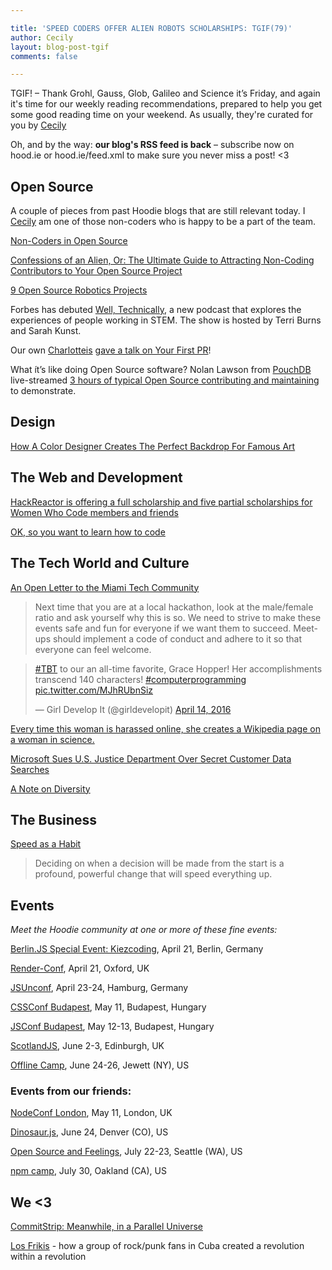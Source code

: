```yaml
---

title: 'SPEED CODERS OFFER ALIEN ROBOTS SCHOLARSHIPS: TGIF(79)'
author: Cecily
layout: blog-post-tgif
comments: false

---
```



TGIF! – Thank Grohl, Gauss, Glob, Galileo and Science it’s Friday, and again it's time for our weekly reading recommendations, prepared to help you get some good reading time on your weekend. As usually, they're curated for you by [Cecily](https://twitter.com/skeskali)

Oh, and by the way: <b>our blog's RSS feed is back</b> – subscribe now on hood.ie or hood.ie/feed.xml to make sure you never miss a post! <3



## Open Source

A couple of pieces from past Hoodie blogs that are still relevant today. I [Cecily](https://twitter.com/skeskali) am one of those non-coders who is happy to be a part of the team.

[Non-Coders in Open Source](http://hood.ie/blog/non-coders-in-open-source-projects-or-on-aliens-confessions-of-a-non-coder-1.html)

[Confessions of an Alien, Or: The Ultimate Guide to Attracting Non-Coding Contributors to Your Open Source Project](http://hood.ie/blog/confessions-of-an-alien-or-the-ultimate-guide-to-attracting-non-coding-contributors-to-your-open-source-project-2.html)

[9 Open Source Robotics Projects](https://opensource.com/life/16/4/open-source-robotics-projects)

Forbes has debuted [Well, Technically](http://www.forbes.com/sites/lillyknoepp/2016/04/12/well-technically-tech-and-the-people-who-love-it/#51ae31a060f0),  a new podcast that explores the experiences of people working in STEM. The show is hosted by Terri Burns and Sarah Kunst.


Our own [Charlotteis](https://twitter.com/charlotteis) [gave a talk on Your First PR](https://skillsmatter.com/skillscasts/7468-making-your-first-pull-request)!

What ít’s like doing Open Source software? Nolan Lawson from [PouchDB](https://pouchdb.com/) live-streamed [3 hours of typical Open Source contributing and maintaining](https://www.youtube.com/watch?v=9FBvpKllTQQ&t=4m39s) to demonstrate.


## Design

[How A Color Designer Creates The Perfect Backdrop For Famous Art](http://www.fastcodesign.com/3058592/how-a-color-designer-creates-the-perfect-backdrop-for-famous-art)


## The Web and Development

[HackReactor is offering a full scholarship and five partial scholarships for Women Who Code members and friends](http://www.hackreactor.com/blog/full-scholarship-to-hack-reactor-remote-beta-caps-month-of-womens-scholarship)

[OK, so you want to learn how to code](https://medium.com/@charlotteis/ok-so-you-want-to-learn-how-to-code-b74bc3ac6107#.3cx1iignj)



## The Tech World and Culture

[An Open Letter to the Miami Tech Community](http://miamiherald.typepad.com/the-starting-gate/2016/04/an-open-letter-to-the-miami-tech-community.html)

> Next time that you are at a local hackathon, look at the male/female ratio and ask yourself why this is so. We need to strive to make these events safe and fun for everyone if we want them to succeed. Meet-ups should implement a code of conduct and adhere to it so that everyone can feel welcome.


<blockquote class="twitter-tweet" data-lang="en"><p lang="en" dir="ltr"><a href="https://twitter.com/hashtag/TBT?src=hash">#TBT</a> to our an all-time favorite, Grace Hopper! Her accomplishments transcend 140 characters! <a href="https://twitter.com/hashtag/computerprogramming?src=hash">#computerprogramming</a> <a href="https://t.co/MJhRUbnSiz">pic.twitter.com/MJhRUbnSiz</a></p>&mdash; Girl Develop It (@girldevelopit) <a href="https://twitter.com/girldevelopit/status/720672513148248069">April 14, 2016</a></blockquote> <script async src="//platform.twitter.com/widgets.js" charset="utf-8"></script>


[Every time this woman is harassed online, she creates a Wikipedia page on a woman in science.](http://www.gadgette.com/2016/03/14/this-student-has-the-best-response-to-online-harassment/)


[Microsoft Sues U.S. Justice Department Over Secret Customer Data Searches](http://daringfireball.net/linked/2016/04/14/microsoft-justice-department)


[A Note on Diversity](http://stephaniehurlburt.com/blog/2016/4/9/a-note-on-diversity)



## The Business

[Speed as a Habit](http://firstround.com/review/speed-as-a-habit/)

>Deciding on when a decision will be made from the start is a profound, powerful change that will speed everything up.



## Events

_Meet the Hoodie community at one or more of these fine events:_


[Berlin.JS Special Event: Kiezcoding](http://berlinjs.org/kiezcoding), April 21, Berlin, Germany

[Render-Conf](http://2016.render-conf.com/), April 21, Oxford, UK

[JSUnconf](http://2016.jsunconf.eu/), April 23-24, Hamburg, Germany

[CSSConf Budapest](http://cssconfbp.rocks/#speakers), May 11, Budapest, Hungary

[JSConf Budapest](http://jsconfbp.com/#speakers), May 12-13, Budapest, Hungary

[ScotlandJS](http://scotlandjs.com/), June 2-3, Edinburgh, UK

[Offline Camp](http://offlinefirst.org/camp/), June 24-26, Jewett (NY), US

### Events from our friends:

[NodeConf London](http://london.nodeconf.com/), May 11, London, UK

[Dinosaur.js](http://dinosaurjs.org/), June 24, Denver (CO), US

[Open Source and Feelings](http://www.osfeels.com/), July 22-23, Seattle (WA), US

[npm camp](http://npm.github.io/npm-camp/), July 30, Oakland (CA), US



## We <3

[CommitStrip: Meanwhile, in a Parallel Universe](http://www.commitstrip.com/en/2016/04/14/meanwhile-in-a-parallel-universe-3/?)

[Los Frikis](http://www.radiolab.org/story/los-frikis/) - how a group of rock/punk fans in Cuba created a revolution within a revolution
